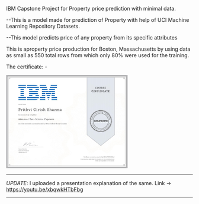 IBM Capstone Project for Property price prediction with minimal data.

--This is a model made for prediction of Property with help of UCI Machine Learning Repository Datasets. 

--This model predicts price of any property from its specific attributes

This is aproperty price production for Boston, Massachusetts by using data as small as 
550 total rows from which only 80% were used for the training.

The certificate: - 

<img src ="https://raw.githubusercontent.com/prithvi-sharma/IBM-Capstone-Project/master/Capstone%20Project%20Certificate.jpg" width="65%" height="65%">

_______________________________________________________________________________________________________________
*UPDATE*:  I uploaded a presentation explanation of the same. Link -> https://youtu.be/xbqwkHTbFbg
_______________________________________________________________________________________________________________
